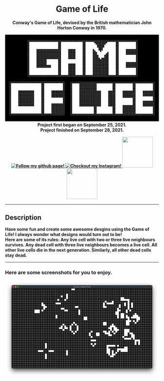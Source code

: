 <!--- Start of my template --->
<h1 align="center">
  Game of Life
</h1>
<p align="center">
  <b>Conway's Game of Life, devised by the British mathematician John Horton Conway in 1970.
</p>

<p align="center">
  <img src=GOL.png width="700"><br>
  <b>
    Project first began on September 25, 2021.<br>
    Project finished on September 28, 2021.
  </b>
</p>

<!-- Socials -->

<p align="center">
  <a href=https://github.com/atassicodes>
  <img src="https://img.icons8.com/doodle/344/github--v1.png" width="100" height="100" alt="Follow my github page!">
  </a>
  
  <a href=https://instagram.com/atassicodes/>
  <img src="https://img.icons8.com/doodle/344/instagram-new.png" width="100" height="100" alt="Checkout my Instagram!">
  </a>
  
  <a href=https://www.sharifatassi.com>
  <img src="https://img.icons8.com/doodle/344/domain.png" width="100" height="100">
  </a>
  
  <a href=https://stackoverflow.com/users/14664937/atassicodes>
  <img src="https://upload.wikimedia.org/wikipedia/commons/e/ef/Stack_Overflow_icon.svg" width="100" height="100">
  </a>
</p>

<!-------->
***
<!--- End of my template --->

## Description

**Have some fun and create some awesome desgins using the Game of Life! I always wonder what designs would turn out to be!**<br>
Here are some of its rules:
Any live cell with two or three live neighbours survives.
Any dead cell with three live neighbours becomes a live cell.
All other live cells die in the next generation. Similarly, all other dead cells stay dead.


***

### Here are some screenshots for you to enjoy.
<p align="center">
  <img src=Screenshot.png width=1000>
</p>
